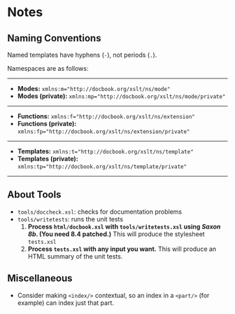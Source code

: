 # Notes


## Naming Conventions

Named templates have hyphens (`-`), not periods (`.`).

Namespaces are as follows:

----

 - **Modes:** `xmlns:m="http://docbook.org/xslt/ns/mode"`
 - **Modes (private):** `xmlns:mp="http://docbook.org/xslt/ns/mode/private"`

----

 - **Functions:** `xmlns:f="http://docbook.org/xslt/ns/extension"`
 - **Functions (private):** `xmlns:fp="http://docbook.org/xslt/ns/extension/private"` 

----

 - **Templates:** `xmlns:t="http://docbook.org/xslt/ns/template"`
 - **Templates (private):** `xmlns:tp="http://docbook.org/xslt/ns/template/private"`

----


## About Tools

 - `tools/doccheck.xsl`: checks for documentation problems
 - `tools/writetests`: runs the unit tests
    1. **Process `html/docbook.xsl` with `tools/writetests.xsl` using _Saxon 8b_. (You need 8.4 patched.)** 
       This will produce the stylesheet `tests.xsl`
    2. **Process `tests.xsl` with any input you want.** 
       This will produce an HTML summary of the unit tests.


## Miscellaneous

 - Consider making `<index/>` contextual, so an index in a `<part/>` (for example) can index just that part.


